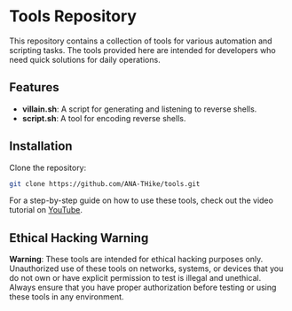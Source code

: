 # Tools Repository

This repository contains a collection of tools for various automation and scripting tasks. The tools provided here are intended for developers who need quick solutions for daily operations.

## Features

- **villain.sh**: A script for generating and listening to reverse shells.
- **script.sh**: A tool for encoding reverse shells.

## Installation

Clone the repository:

```bash
git clone https://github.com/ANA-THike/tools.git
```

For a step-by-step guide on how to use these tools, check out the video tutorial on [YouTube](https://www.youtube.com/watch?v=5ROcuahTdkM&t=167s).

## Ethical Hacking Warning

**Warning**: These tools are intended for ethical hacking purposes only. Unauthorized use of these tools on networks, systems, or devices that you do not own or have explicit permission to test is illegal and unethical. Always ensure that you have proper authorization before testing or using these tools in any environment.
